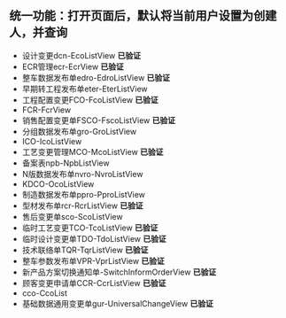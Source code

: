 ## 统一功能：打开页面后，默认将当前用户设置为创建人，并查询

- 设计变更dcn-EcoListView		  **已验证**
- ECR管理ecr-EcrView 	  **已验证**
- 整车数据发布单edro-EdroListView       **已验证**
- 早期转工程发布单eter-EterListView
- 工程配置变更FCO-FcoListView      **已验证**
- FCR-FcrView
- 销售配置变更单FSCO-FscoListView     **已验证**
- 分组数据发布单gro-GroListView
- ICO-IcoListView
- 工艺变更管理MCO-McoListView    **已验证**
- 备案表npb-NpbListView
- N版数据发布单nvro-NvroListView
- KDCO-OcoListView
- 制造数据发布单ppro-PproListView
- 型材发布单rcr-RcrListView   **已验证**
- 售后变更单sco-ScoListView
- 临时工艺变更TCO-TcoListView     **已验证**
- 临时设计变更单TDO-TdoListView      **已验证**
- 技术联络单TQR-TqrListView     **已验证**
- 整车参数发布单VPR-VprListView     **已验证**
- 新产品方案切换通知单-SwitchInformOrderView    **已验证**
- 顾客变更申请单CCR-CcrListView   **已验证**
- cco-CcoList
- 基础数据通用变更单gur-UniversalChangeView   **已验证**

